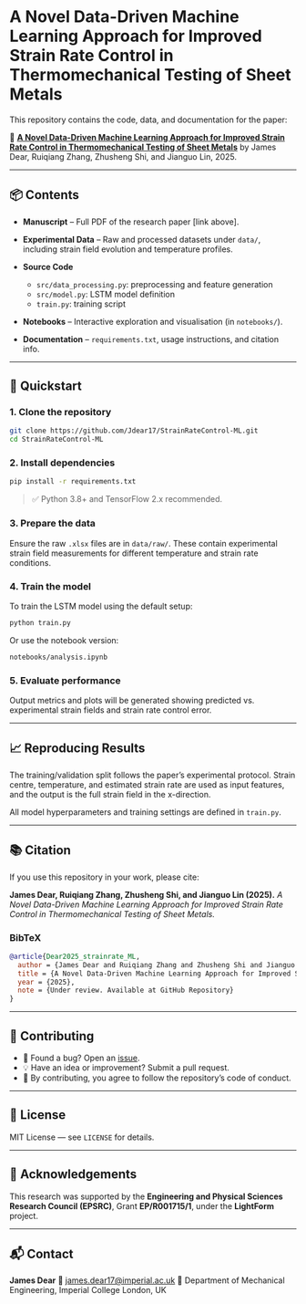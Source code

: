 # A Novel Data-Driven Machine Learning Approach for Improved Strain Rate Control in Thermomechanical Testing of Sheet Metals

This repository contains the code, data, and documentation for the paper:

📄 **[A Novel Data-Driven Machine Learning Approach for Improved Strain Rate Control in Thermomechanical Testing of Sheet Metals](https://doi.org/10.1016/j.engappai.2025.110746)**
by James Dear, Ruiqiang Zhang, Zhusheng Shi, and Jianguo Lin, 2025.

---

## 📦 Contents

* **Manuscript** – Full PDF of the research paper \[link above].
* **Experimental Data** – Raw and processed datasets under `data/`, including strain field evolution and temperature profiles.
* **Source Code**

  * `src/data_processing.py`: preprocessing and feature generation
  * `src/model.py`: LSTM model definition
  * `train.py`: training script
* **Notebooks** – Interactive exploration and visualisation (in `notebooks/`).
* **Documentation** – `requirements.txt`, usage instructions, and citation info.

---

## 🚀 Quickstart

### 1. Clone the repository

```bash
git clone https://github.com/Jdear17/StrainRateControl-ML.git
cd StrainRateControl-ML
```

### 2. Install dependencies

```bash
pip install -r requirements.txt
```

> ✅ Python 3.8+ and TensorFlow 2.x recommended.

### 3. Prepare the data

Ensure the raw `.xlsx` files are in `data/raw/`. These contain experimental strain field measurements for different temperature and strain rate conditions.

### 4. Train the model

To train the LSTM model using the default setup:

```bash
python train.py
```

Or use the notebook version:

```bash
notebooks/analysis.ipynb
```

### 5. Evaluate performance

Output metrics and plots will be generated showing predicted vs. experimental strain fields and strain rate control error.

---

## 📈 Reproducing Results

The training/validation split follows the paper’s experimental protocol. Strain centre, temperature, and estimated strain rate are used as input features, and the output is the full strain field in the x-direction.

All model hyperparameters and training settings are defined in `train.py`.

---

## 📚 Citation

If you use this repository in your work, please cite:

**James Dear, Ruiqiang Zhang, Zhusheng Shi, and Jianguo Lin (2025).**
*A Novel Data-Driven Machine Learning Approach for Improved Strain Rate Control in Thermomechanical Testing of Sheet Metals.*

### BibTeX

```bibtex
@article{Dear2025_strainrate_ML,
  author = {James Dear and Ruiqiang Zhang and Zhusheng Shi and Jianguo Lin},
  title = {A Novel Data-Driven Machine Learning Approach for Improved Strain Rate Control in Thermomechanical Testing of Sheet Metals},
  year = {2025},
  note = {Under review. Available at GitHub Repository}
}
```

---

## 🧱 Contributing

* 🐛 Found a bug? Open an [issue](https://github.com/Jdear17/StrainRateControl-ML/issues).
* 💡 Have an idea or improvement? Submit a pull request.
* 🙏 By contributing, you agree to follow the repository’s code of conduct.

---

## 📄 License

MIT License — see `LICENSE` for details.

---

## 🧠 Acknowledgements

This research was supported by the **Engineering and Physical Sciences Research Council (EPSRC)**, Grant **EP/R001715/1**, under the **LightForm** project.

---

## 📬 Contact

**James Dear**
📧 [james.dear17@imperial.ac.uk](mailto:james.dear17@imperial.ac.uk)
📍 Department of Mechanical Engineering, Imperial College London, UK
